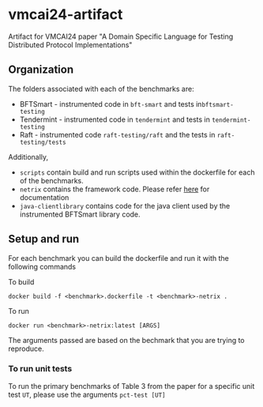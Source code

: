# vmcai24-artifact

Artifact for VMCAI24 paper "A Domain Specific Language for Testing Distributed Protocol Implementations"

## Organization

The folders associated with each of the benchmarks are:

- BFTSmart - instrumented code in `bft-smart` and tests in`bftsmart-testing`
- Tendermint - instrumented code in `tendermint` and tests in `tendermint-testing`
- Raft - instrumented code `raft-testing/raft` and the tests in `raft-testing/tests`

Additionally,

- `scripts` contain build and run scripts used within the dockerfile for each of the benchmarks.
- `netrix` contains the framework code. Please refer [here](https://netrixframework.github.io) for documentation
- `java-clientlibrary` contains code for the java client used by the instrumented BFTSmart library code.

## Setup and run

For each benchmark you can build the dockerfile and run it with the following commands

To build

```docker build -f <benchmark>.dockerfile -t <benchmark>-netrix .```

To run

```docker run <benchmark>-netrix:latest [ARGS]```

The arguments passed are based on the bechmark that you are trying to reproduce.

### To run unit tests

To run the primary benchmarks of Table 3 from the paper for a specific unit test `UT`, please use the arguments `pct-test [UT]`
